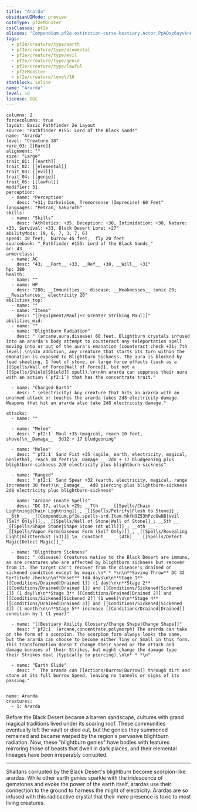 ```yaml
---
title: "Ararda"
obsidianUIMode: preview
noteType: pf2eMonster
cssClasses: pf2e
aliases: "Compendium.pf2e.extinction-curse-bestiary.Actor.PpAOxz6ayvkn0fMK" 
tags:
  - pf2e/creature/type/earth
  - pf2e/creature/type/elemental
  - pf2e/creature/type/evil
  - pf2e/creature/type/genie
  - pf2e/creature/type/lawful
  - pf2eMonster
  - pf2e/creature/level/18
statblock: inline
name: "Ararda"
level: 18
license: OGL
---
```


```statblock
columns: 2
forcecolumns: true
layout: Basic Pathfinder 2e Layout
source: "Pathfinder #155: Lord of the Black Sands"
name: "Ararda"
level: "Creature 18"
rare_03: [[Rare]]
alignment: ""
size: "Large"
trait_01: [[earth]]
trait_02: [[elemental]]
trait_03: [[evil]]
trait_04: [[genie]]
trait_05: [[lawful]]
modifier: 31
perception:
  - name: "Perception"
    desc: "+31; Darkvision, Tremorsense (Imprecise) 60 Feet"
languages: "Petran, Sakvroth"
skills:
  - name: "Skills"
    desc: "Athletics: +35, Deception: +30, Intimidation: +30, Nature: +33, Survival: +33, Black Desert Lore: +27"
abilityMods: [9, 6, 7, 3, 7, 6]
speed: 30 feet,  burrow 45 feet,  fly 20 feet
sourcebook: "_Pathfinder #155: Lord of the Black Sands_"
ac: 43
armorclass:
  - name: AC
    desc: "43; __Fort__ +33, __Ref__ +30, __Will__ +31"
hp: 280
health:
  - name: ""
  - name: HP
    desc: "280; __Immunities__  disease; __Weaknesses__ sonic 20; __Resistances__ electricity 20"
abilities_top:
  - name: ""
  - name: "Items"
    desc: "[[Equipment/Maul|+2 Greater Striking Maul]]"
abilities_mid:
  - name: ""
  - name: "Blightburn Radiation"
    desc: " (arcane,aura,disease) 60 feet. Blightburn crystals infused into an ararda's body attempt to counteract any teleportation spell moving into or out of the aura's emanation (counteract check +31; 7th level).\n\nIn addition, any creature that starts its turn within the emanation is exposed to Blightburn Sickness. The aura is blocked by lead sheeting, 1 foot of stone, or large force effects (such as a [[Spells/Wall of Force|Wall of Force]], but not a [[Spells/Shield|Shield]] spell).\n\nAn ararda can suppress their aura with an action (`pf2:1`) that has the concentrate trait."

  - name: "Charged Earth"
    desc: " (electricity) Any creature that hits an ararda with an unarmed attack or touches the ararda takes 2d8 electricity damage. Weapons that hit an ararda also take 2d8 electricity damage."

attacks:
  - name: ""

  - name: "Melee"
    desc: "`pf2:1` Maul +35 (magical, reach 10 feet, shove)\n__Damage__  3d12 + 17 bludgeoning"

  - name: "Melee"
    desc: "`pf2:1` Sand Fist +35 (agile, earth, electricity, magical, nonlethal, reach 10 feet)\n__Damage__  2d8 + 17 bludgeoning plus blightburn-sickness 2d8 electricity plus blightburn-sickness"

  - name: "Ranged"
    desc: "`pf2:1` Sand Spear +32 (earth, electricity, magical, range increment 30 feet)\n__Damage__  4d8 piercing plus blightburn-sickness 2d8 electricity plus blightburn-sickness"

  - name: "Arcane Innate Spells"
    desc: "DC 37, attack +29; __7th __  _[[Spells/Chain Lightning|Chain Lightning]]_, _[[Spells/Petrify|Flesh to Stone]]_; __6th __  _[[Compendium.pf2e.spells-srd.Item.hkfH9Z53hPzcOwNB|Veil (Self Only)]]_, _[[Spells/Wall of Stone|Wall of Stone]]_; __5th __  _[[Spells/Shape Stone|Shape Stone (At Will)]]_; __4th __  _[[Spells/Vapor Form|Gaseous Form (Self Only)]]_, _[[Spells/Revealing Light|Glitterdust (x3)]]_\n__Constant__  __(4th)__ _[[Spells/Detect Magic|Detect Magic]]_"

  - name: "Blightburn Sickness"
    desc: " (disease) Creatures native to the Black Desert are immune, as are creatures who are affected by blightburn sickness but recover from it. The target can't recover from the disease's drained or sickened condition except by magic.\n* * *\n\n**Saving Throw** DC 32 Fortitude check\n\n**Onset** 1d4 days\n\n**Stage 1** [[Conditions/Drained|Drained 1]] (1 day)\n\n**Stage 2** [[Conditions/Drained|Drained 1]] and [[Conditions/Sickened|Sickened 1]] (1 day)\n\n**Stage 3** [[Conditions/Drained|Drained 2]] and [[Conditions/Sickened|Sickened 2]] (1 week)\n\n**Stage 4** [[Conditions/Drained|Drained 3]] and [[Conditions/Sickened|Sickened 3]] (1 month)\n\n**Stage 5** increase [[Conditions/Drained|Drained]] condition by 1 (1 year)"

  - name: "[[Bestiary Ability Glossary/Change Shape|Change Shape]]"
    desc: "`pf2:1` (arcane,concentrate,polymorph) The ararda can take on the form of a scorpion. The scorpion form always looks the same, but the ararda can choose to become either Tiny or Small in this form. This transformation doesn't change their Speed or the attack and damage bonuses of their Strikes, but might change the damage type their Strikes deal (typically to piercing).\n\n* * *\n"

  - name: "Earth Glide"
    desc: "  The aranda can [[Actions/Burrow|Burrow]] through dirt and stone at its full burrow Speed, leaving no tunnels or signs of its passing."
 
```

```encounter-table
name: Ararda
creatures:
  - 1: Ararda
```



Before the Black Desert became a barren sandscape, cultures with grand magical traditions lived under its soaring roof. These communities eventually left the vault or died out, but the genies they summoned remained and became warped by the region's pervasive blightburn radiation. Now, these "blightburn genies" have bodies with features mirroring those of beasts that dwell in dark places, and their elemental lineages have been irreparably corrupted.

* * *

Shaitans corrupted by the Black Desert's blightburn become scorpion-like arardas. While other earth genies sparkle with the iridescence of gemstones and evoke the power of the earth itself, arardas use their connection to the ground to harness the might of electricity. Arardas are so infused with this radioactive crystal that their mere presence is toxic to most living creatures.

